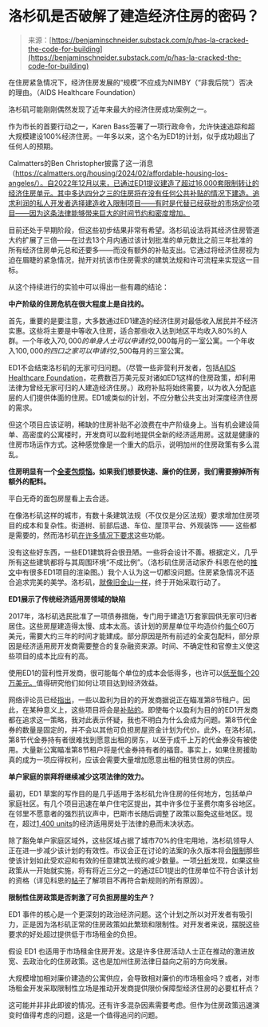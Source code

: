 <!--yml

category: 未分类

date: 2024-05-27 14:44:30

-->

# 洛杉矶是否破解了建造经济住房的密码？

> 来源：[https://benjaminschneider.substack.com/p/has-la-cracked-the-code-for-building](https://benjaminschneider.substack.com/p/has-la-cracked-the-code-for-building)

在住房紧急情况下，经济住房发展的“规模”不应成为NIMBY（“非我后院”）否决的理由。（AIDS Healthcare Foundation）

洛杉矶可能刚刚偶然发现了近年来最大的经济住房成功案例之一。

作为市长的首要行动之一，Karen Bass签署了一项行政命令，允许快速追踪和超大规模建设100%经济住房。一年多以来，这个名为ED1的计划，似乎成功超出了任何人的预期。

Calmatters的Ben Christopher披露了这一消息（https://calmatters.org/housing/2024/02/affordable-housing-los-angeles/）。自2022年12月以来，已通过ED1提议建造了超过16,000套限制转让的经济住房单元。其中多达四分之三的住房将在没有任何公共补贴的情况下建造。追求利润的私人开发者选择建造收入限制项目——有时是代替已经获批的市场定价项目——因为这条法律能够带来巨大的时间节约和密度增加。

目前还处于早期阶段，但这些初步结果非常有希望。洛杉矶设法将其经济住房管道大约扩展了三倍——在过去13个月内通过该计划批准的单元数比之前三年批准的所有经济住房单元总和还要多——而没有额外的补贴支出。它通过将经济住房视为迫在眉睫的紧急情况，抛开对抗该市住房需求的建筑法规和许可流程来实现这一目标。

从这个持续进行的实验中可以得出一些有趣的结论：

**中产阶级的住房危机在很大程度上是自找的。**

首先，重要的是要注意，大多数通过ED1建造的经济住房对最低收入居民并不经济实惠。这些将主要是中等收入住房，适合那些收入达到地区平均收入80%的人群。一个年收入$70,000的单身人士可以申请约$2,000每月的一室公寓。一个年收入$100,000的四口之家可以申请约$2,500每月的三室公寓。

ED1不会结束洛杉矶的无家可归问题。（尽管一些非营利开发者，包括[AIDS Healthcare Foundation](https://x.com/CohenSite/status/1702839957763817621?s=20)，花费数百万美元反对诸如ED1这样的住房政策，却利用法律为曾经无家可归的人建造经济住房。）政府补贴将始终需要，以为收入分配底层的人们提供体面的住房。ED1或类似的计划，不应分散公共支出对深度经济住房的需求。

但这个项目应该证明，稀缺的住房补贴不必浪费在中产阶级身上。当有机会建设简单、高密度的公寓楼时，开发商可以盈利地提供全新的经济适用房。这就是健康的住房市场运作方式。这种感觉像是一个重大的启示，说明加州的住房政策有多么混乱。

**住房明显有一个[全麦包烦恼](https://www.nytimes.com/2023/04/02/opinion/democrats-liberalism.html)。如果我们想要快速、廉价的住房，我们需要擦掉所有额外的配料。**

平白无奇的面包房屋看上去合适。

在像洛杉矶这样的城市，有数十条建筑法规（不仅仅是分区法规）要求增加住房项目的成本和复杂性。街道树、前部后退、车位、屋顶平台、外观装饰 —— 这些都是需要的，然而洛杉矶[在许多情况下要求](https://twitter.com/CohenSite/status/1702837605724025053)这些功能。

没有这些好东西，一些ED1建筑将会很丑陋。一些将会设计不善。根据定义，几乎所有这些建筑都将与其周围环境“不成比例”。（洛杉矶住房活动家乔·科恩在他的[推文](https://x.com/CohenSite/status/1702837604469944695?s=20)中有很多ED1项目的渲染图。）我个人认为这一切都没问题。住房紧急情况不适合追求完美的美学。洛杉矶，[就像旧金山一样](https://benjaminschneider.substack.com/p/san-franciscos-old-housing-policy)，终于开始采取行动了。

**ED1展示了传统经济适用房领域的缺陷**

2017年，洛杉矶选民批准了一项债券措施，专门用于建造1万套家园供无家可归者居住。这些房屋建造得太慢、成本太高。该计划的房屋单位平均造价约[每个](https://controller.lacity.gov/audits/problems-and-progress-of-prop-hhh)60万美元，需要大约三年的时间才能建成。部分原因是所有前述的全麦包配料，部分原因是经济适用房开发商需要整合的复杂融资来源。时间、不确定性和官僚主义使这些项目的成本比应有的高。

使用ED1的营利性开发商，很可能每个单位的成本会低得多，也许可以[低至每个20万美元。](https://x.com/CohenSite/status/1755425700054778068?s=20)值得研究他们如何让项目达到经济效益。

网络评论员已经[指出](https://x.com/mottsmith/status/1755387925125283853?s=20)，一些以盈利为目的的开发商据说正在瞄准第8节租户。因此，在某种意义上，这些项目将会是[补贴的](https://x.com/spiroferrer/status/1755407961013526555?s=20)。即使每个以盈利为目的的ED1开发商都在追求这一策略，我对此表示怀疑，我也不明白为什么会成为问题。第8节代金券的数量是固定的，并不会以其他可负担房屋资金计划为代价。此外，在洛杉矶，第8节代金券持有者很难找到愿意出租的房东，以至于成千上万的代金券没有被使用。大量新公寓瞄准第8节租户将是代金券持有者的福音。事实上，如果住房援助真的成为一项应得权利，应该会需要大量增加愿意出租的租赁住房的供应。

**单户家庭的崇拜将继续减少这项法律的效力。**

最初，ED1 草案的写作目的是几乎适用于洛杉矶允许住房的任何地方，包括单户家庭社区。有几个项目迅速在单户住宅区提出，其中许多位于圣费尔南多谷地区。在邻里不愿意者的强烈抗议声中，巴斯市长随后调整了政策以豁免这些地区。现在，超过[1,400 units](https://laist.com/news/housing-homelessness/los-angeles-housing-affordable-executive-directive-one-ed1-mayor-karen-bass-raman-blumenfield-yimby-lawsuit)的经济适用房处于法律的悬而未决状态。

除了豁免单户家庭区域外，这些区域占据了城市70%的住宅用地，洛杉矶领导人正在进一步减少该计划的有效性。市议会正在讨论的法案的永久版本将会[限制](https://www.dailynews.com/2023/11/07/mayor-bass-signature-affordable-housing-program-has-been-a-resounding-success-why-is-the-city-trying-to-water-it-down/)那些使该计划如此受欢迎和有效的任意建筑法规的减少数量。一项[分析](https://www.dailynews.com/2023/11/07/mayor-bass-signature-affordable-housing-program-has-been-a-resounding-success-why-is-the-city-trying-to-water-it-down/)发现，如果这些政策从一开始就实施，将有将近三分之一的通过ED1提出的住房单位不符合该计划的资格（详见科恩的[帖子](https://x.com/CohenSite/status/1702837604469944695?s=20)了解项目不再符合新规则的所有原因）。

**限制性住房政策是否刺激了可负担房屋的生产？**

ED1 事件的核心是一个更深刻的政治经济问题。这个计划之所以对开发者有吸引力，正是因为洛杉矶正常的住房政策如此繁琐和限制性。对开发者来说，摆脱这些要求的好处超过提供低于市场租金的负担。

假设 ED1 也适用于市场租金住房开发。这是许多住房活动人士正在推动的激进放宽、去政治化的住房政策。这也是加州住房法律日益向之前的方向发展。

大规模增加相对廉价建造的公寓供应，会导致相对廉价的市场租金吗？或者，对市场租金开发采取限制性立场是推动开发商提供限价保障型经济住房的必要杠杆点？

这可能并非非此即彼的情况。还有许多混杂因素需要考虑。但作为住房政策迅速演变时值得考虑的问题，这是一个值得追问的问题。
